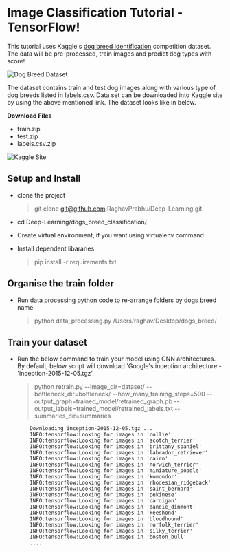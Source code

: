 # Image Classification Tutorial - TensorFlow!
This tutorial uses Kaggle's [dog breed identification](https://www.kaggle.com/c/dog-breed-identification) competition dataset. The data will be pre-processed, train images and predict dog types with score! 

![Dog Breed Dataset](https://github.com/RaghavPrabhu/Deep-Learning/blob/master/dogs_breed_classification/img/dogs_type_small.png)

The dataset contains train and test dog images along with various type of dog breeds listed in labels.csv. Data set can be downloaded into Kaggle site by using the above mentioned link. The dataset looks like in below. 

**Download Files**
 - train.zip
 - test.zip
 - labels.csv.zip
 
 ![Kaggle Site](https://github.com/RaghavPrabhu/Deep-Learning/blob/master/dogs_breed_classification/img/kaggle_site.png)
 
 ## Setup and Install
 - clone the project 
   > git clone git@github.com:RaghavPrabhu/Deep-Learning.git 
    
 - cd Deep-Learning/dogs_breed_classification/
 
 - Create virtual environment, if you want using virtualenv command
 - Install dependent libararies
   > pip install -r requirements.txt
    
 ## Organise the train folder
 - Run data processing python code to re-arrange folders by dogs breed name
 
   > python data_processing.py /Users/raghav/Desktop/dogs_breed/ 
 
 ## Train your dataset
 - Run the below command to train your model using CNN architectures. By default, below script will download 'Google's inception architecture - 'inception-2015-12-05.tgz'.
 
   > python retrain.py --image_dir=dataset/ --bottleneck_dir=bottleneck/ --how_many_training_steps=500 --output_graph=trained_model/retrained_graph.pb --output_labels=trained_model/retrained_labels.txt --summaries_dir=summaries
   
         
           Downloading inception-2015-12-05.tgz ...
           INFO:tensorflow:Looking for images in 'collie'
           INFO:tensorflow:Looking for images in 'scotch_terrier'
           INFO:tensorflow:Looking for images in 'brittany_spaniel'
           INFO:tensorflow:Looking for images in 'labrador_retriever'
           INFO:tensorflow:Looking for images in 'cairn'
           INFO:tensorflow:Looking for images in 'norwich_terrier'
           INFO:tensorflow:Looking for images in 'miniature_poodle'
           INFO:tensorflow:Looking for images in 'komondor'
           INFO:tensorflow:Looking for images in 'rhodesian_ridgeback'
           INFO:tensorflow:Looking for images in 'saint_bernard'
           INFO:tensorflow:Looking for images in 'pekinese'
           INFO:tensorflow:Looking for images in 'cardigan'
           INFO:tensorflow:Looking for images in 'dandie_dinmont'
           INFO:tensorflow:Looking for images in 'keeshond'
           INFO:tensorflow:Looking for images in 'bloodhound'
           INFO:tensorflow:Looking for images in 'norfolk_terrier'
           INFO:tensorflow:Looking for images in 'silky_terrier'
           INFO:tensorflow:Looking for images in 'boston_bull' 
           .... 
  
  
           
 
